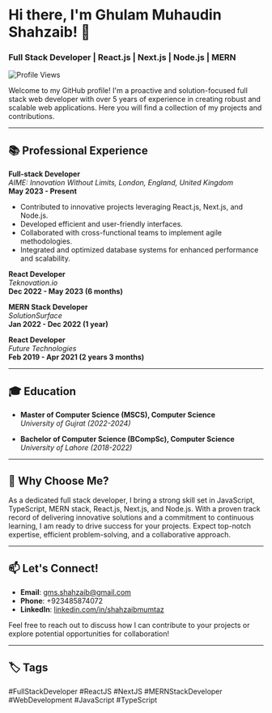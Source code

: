 # Hi there, I'm Ghulam Muhaudin Shahzaib! 👋

### Full Stack Developer | React.js | Next.js | Node.js | MERN

![Profile Views](https://komarev.com/ghpvc/?username=mirzashahzaib&color=blue)

Welcome to my GitHub profile! I'm a proactive and solution-focused full stack web developer with over 5 years of experience in creating robust and scalable web applications. Here you will find a collection of my projects and contributions.

---

## 📚 Professional Experience

**Full-stack Developer**  
_AIME: Innovation Without Limits, London, England, United Kingdom_  
**May 2023 - Present**

- Contributed to innovative projects leveraging React.js, Next.js, and Node.js.
- Developed efficient and user-friendly interfaces.
- Collaborated with cross-functional teams to implement agile methodologies.
- Integrated and optimized database systems for enhanced performance and scalability.

**React Developer**  
_Teknovation.io_  
**Dec 2022 - May 2023 (6 months)**

**MERN Stack Developer**  
_SolutionSurface_  
**Jan 2022 - Dec 2022 (1 year)**

**React Developer**  
_Future Technologies_  
**Feb 2019 - Apr 2021 (2 years 3 months)**

---

## 🎓 Education

- **Master of Computer Science (MSCS), Computer Science**  
  _University of Gujrat (2022-2024)_

- **Bachelor of Computer Science (BCompSc), Computer Science**  
  _University of Lahore (2018-2022)_

---

## 🌟 Why Choose Me?

As a dedicated full stack developer, I bring a strong skill set in JavaScript, TypeScript, MERN stack, React.js, Next.js, and Node.js. With a proven track record of delivering innovative solutions and a commitment to continuous learning, I am ready to drive success for your projects. Expect top-notch expertise, efficient problem-solving, and a collaborative approach.

---

## 📫 Let's Connect!

- **Email**: [gms.shahzaib@gmail.com](mailto:gms.shahzaib@gmail.com)
- **Phone**: +923485874072
- **LinkedIn**: [linkedin.com/in/shahzaibmumtaz](https://www.linkedin.com/in/shahzaibmumtaz)

Feel free to reach out to discuss how I can contribute to your projects or explore potential opportunities for collaboration!

---

## 🏷️ Tags
#FullStackDeveloper #ReactJS #NextJS #MERNStackDeveloper #WebDevelopment #JavaScript #TypeScript
